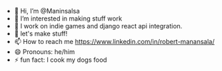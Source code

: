 - 👋 Hi, I’m @Maninsalsa
- 👀 I’m interested in making stuff work
- 🌱 I work on indie games and django react api integration. 
- 💞️ let's make stuff!
- 📫 How to reach me https://www.linkedin.com/in/robert-manansala/
- 😄 Pronouns: he/him
- ⚡ fun fact: I cook my dogs food

<!---
Maninsalsa/Maninsalsa is a ✨ special ✨ repository because its `README.md` (this file) appears on your GitHub profile.
You can click the Preview link to take a look at your changes.
--->
